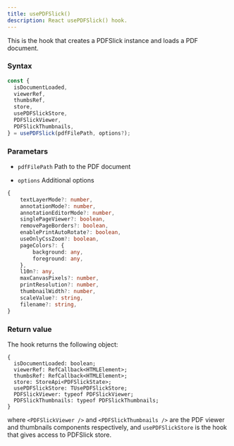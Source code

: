 ```yaml
---
title: usePDFSlick()
description: React usePDFSlick() hook.
---
```


This is the hook that creates a PDFSlick instance and loads a PDF document.

### Syntax

```ts
const {
  isDocumentLoaded,
  viewerRef,
  thumbsRef,
  store,
  usePDFSlickStore,
  PDFSlickViewer,
  PDFSlickThumbnails,
} = usePDFSlick(pdfFilePath, options?);
```

### Parametars

- `pdfFilePath` Path to the PDF document

- `options` Additional options

```ts
{
    textLayerMode?: number,
    annotationMode?: number,
    annotationEditorMode?: number,
    singlePageViewer?: boolean,
    removePageBorders?: boolean,
    enablePrintAutoRotate?: boolean,
    useOnlyCssZoom?: boolean,
    pageColors?: {
        background: any,
        foreground: any,
    },
    l10n?: any,
    maxCanvasPixels?: number,
    printResolution?: number,
    thumbnailWidth?: number,
    scaleValue?: string,
    filename?: string,
}
```

### Return value

The hook returns the following object:

```tsx
{
  isDocumentLoaded: boolean;
  viewerRef: RefCallback<HTMLElement>;
  thumbsRef: RefCallback<HTMLElement>;
  store: StoreApi<PDFSlickState>;
  usePDFSlickStore: TUsePDFSlickStore;
  PDFSlickViewer: typeof PDFSlickViewer;
  PDFSlickThumbnails: typeof PDFSlickThumbnails;
}
```

where `<PDFSlickViewer />` and `<PDFSlickThumbnails />` are the PDF viewer and thumbnails components respectively, and `usePDFSlickStore` is the hook that gives access to PDFSlick store.
